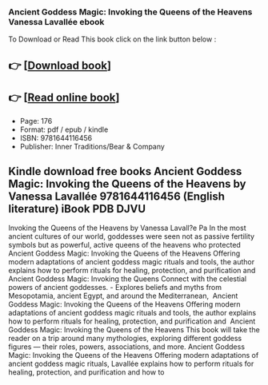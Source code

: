 ### Ancient Goddess Magic: Invoking the Queens of the Heavens Vanessa Lavallée ebook

To Download or Read This book click on the link button below :

## 👉  [**[Download book](http://ebooksharez.info/download.php?group=book&from=github.com&id=721580&lnk=1081 "Download book")**]

## 👉  [**[Read online book](http://ebooksharez.info/download.php?group=book&from=github.com&id=721580&lnk=1081 "Read online book")**]


* Page: 176
* Format: pdf / epub / kindle
* ISBN: 9781644116456
* Publisher: Inner Traditions/Bear &amp; Company



## Kindle download free books Ancient Goddess Magic: Invoking the Queens of the Heavens by Vanessa Lavallée 9781644116456 (English literature) iBook PDB DJVU



 Invoking the Queens of the Heavens by Vanessa Lavall?e Pa In the most ancient cultures of our world, goddesses were seen not as passive fertility symbols but as powerful, active queens of the heavens who protected 
 Ancient Goddess Magic: Invoking the Queens of the Heavens Offering modern adaptations of ancient goddess magic rituals and tools, the author explains how to perform rituals for healing, protection, and purification and 
 Ancient Goddess Magic: Invoking the Queens Connect with the celestial powers of ancient goddesses. - Explores beliefs and myths from Mesopotamia, ancient Egypt, and around the Mediterranean, 
 Ancient Goddess Magic: Invoking the Queens of the Heavens Offering modern adaptations of ancient goddess magic rituals and tools, the author explains how to perform rituals for healing, protection, and purification and 
 Ancient Goddess Magic: Invoking the Queens of the Heavens This book will take the reader on a trip around many mythologies, exploring different goddess figures — their roles, powers, associations, and more.
 Ancient Goddess Magic: Invoking the Queens of the Heavens Offering modern adaptations of ancient goddess magic rituals, Lavallée explains how to perform rituals for healing, protection, and purification and how to 





